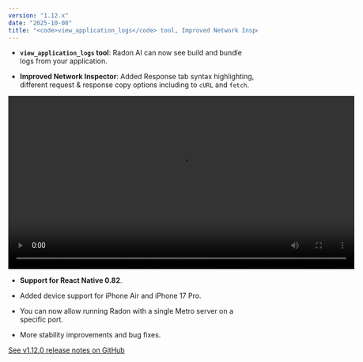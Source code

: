 ```yaml
---
version: "1.12.x"
date: "2025-10-08"
title: "<code>view_application_logs</code> tool, Improved Network Inspector, React Native 0.82"
---
```


- **`view_application_logs` tool**: Radon AI can now see build and bundle logs from your application.

- **Improved Network Inspector**: Added Response tab syntax highlighting, different request & response copy options including to `cURL` and `fetch`.

<video autoPlay loop width="700" controls className="shadow-image changelog-item">
  <source src="/video/ide_improved_network.mp4" type="video/mp4" />
</video>

- **Support for React Native 0.82**.

- Added device support for iPhone Air and iPhone 17 Pro.

- You can now allow running Radon with a single Metro server on a specific port.

- More stability improvements and bug fixes.

<a href="https://github.com/software-mansion/radon-ide/releases/tag/v1.12.0" target="_blank">See v1.12.0 release notes on GitHub</a>
